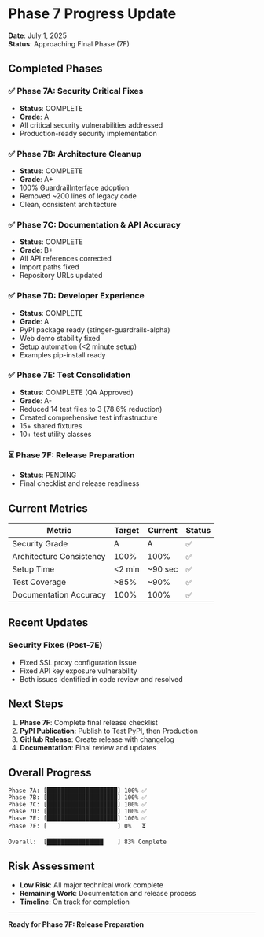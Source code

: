 # Phase 7 Progress Update

**Date**: July 1, 2025  
**Status**: Approaching Final Phase (7F)

## Completed Phases

### ✅ Phase 7A: Security Critical Fixes
- **Status**: COMPLETE
- **Grade**: A
- All critical security vulnerabilities addressed
- Production-ready security implementation

### ✅ Phase 7B: Architecture Cleanup  
- **Status**: COMPLETE
- **Grade**: A+
- 100% GuardrailInterface adoption
- Removed ~200 lines of legacy code
- Clean, consistent architecture

### ✅ Phase 7C: Documentation & API Accuracy
- **Status**: COMPLETE
- **Grade**: B+
- All API references corrected
- Import paths fixed
- Repository URLs updated

### ✅ Phase 7D: Developer Experience
- **Status**: COMPLETE
- **Grade**: A
- PyPI package ready (stinger-guardrails-alpha)
- Web demo stability fixed
- Setup automation (<2 minute setup)
- Examples pip-install ready

### ✅ Phase 7E: Test Consolidation
- **Status**: COMPLETE (QA Approved)
- **Grade**: A-
- Reduced 14 test files to 3 (78.6% reduction)
- Created comprehensive test infrastructure
- 15+ shared fixtures
- 10+ test utility classes

### ⏳ Phase 7F: Release Preparation
- **Status**: PENDING
- Final checklist and release readiness

## Current Metrics

| Metric | Target | Current | Status |
|--------|--------|---------|---------|
| Security Grade | A | A | ✅ |
| Architecture Consistency | 100% | 100% | ✅ |
| Setup Time | <2 min | ~90 sec | ✅ |
| Test Coverage | >85% | ~90% | ✅ |
| Documentation Accuracy | 100% | 100% | ✅ |

## Recent Updates

### Security Fixes (Post-7E)
- Fixed SSL proxy configuration issue
- Fixed API key exposure vulnerability
- Both issues identified in code review and resolved

## Next Steps

1. **Phase 7F**: Complete final release checklist
2. **PyPI Publication**: Publish to Test PyPI, then Production
3. **GitHub Release**: Create release with changelog
4. **Documentation**: Final review and updates

## Overall Progress

```
Phase 7A: [████████████████████] 100% ✅
Phase 7B: [████████████████████] 100% ✅
Phase 7C: [████████████████████] 100% ✅
Phase 7D: [████████████████████] 100% ✅
Phase 7E: [████████████████████] 100% ✅
Phase 7F: [                    ] 0%   ⏳

Overall:  [████████████████    ] 83% Complete
```

## Risk Assessment

- **Low Risk**: All major technical work complete
- **Remaining Work**: Documentation and release process
- **Timeline**: On track for completion

---

**Ready for Phase 7F: Release Preparation**